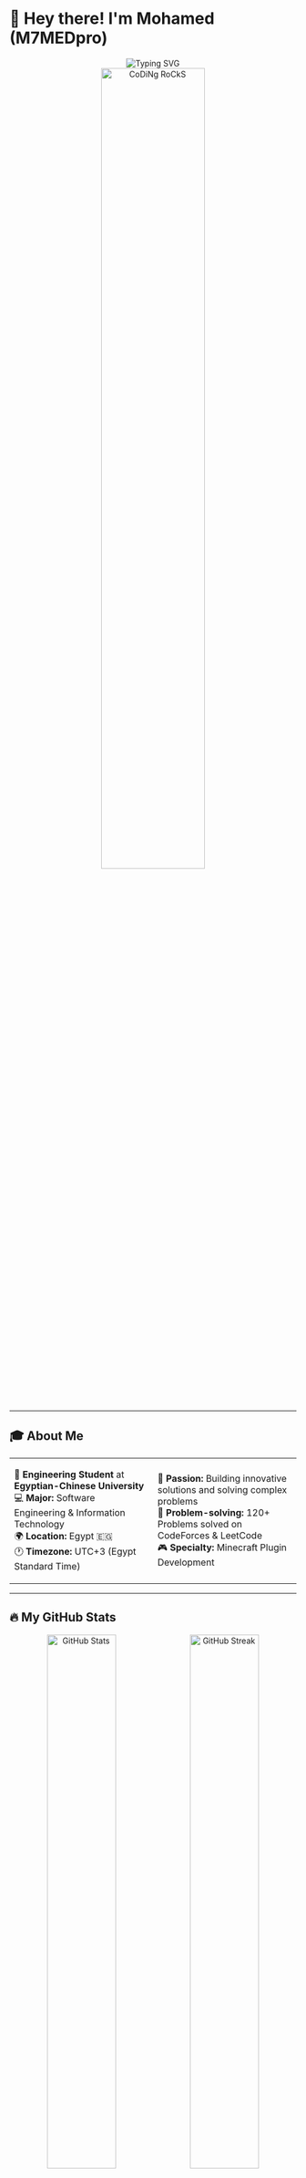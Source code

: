 # 👋 Hey there! I'm Mohamed (M7MEDpro)

<div align="center">
  <img src="https://readme-typing-svg.herokuapp.com?font=Fira+Code&size=30&duration=3000&pause=1000&color=00D9FF&background=00000000&center=true&vCenter=true&width=600&lines=Software+Engineering+Student;Problem+Solver+%26+Java+Developer;Arduino+%26+IoT+Enthusiast;Minecraft+Plugin+Developer;120%2B+Problems+Solved!" alt="Typing SVG" />
</div>

<div align="center">
  <img src="https://github.com/SP-XD/SP-XD/blob/main/images/dev-working_rounded.gif?raw=true" href="https://github.com/M7MEDpro" alt="CoDiNg RoCkS" width="60%"/>
</div>

---

## 🎓 About Me

<div align="center">
<table>
<tr>
<td width="50%">

🏫 **Engineering Student** at **Egyptian-Chinese University**  
💻 **Major:** Software Engineering & Information Technology  
🌍 **Location:** Egypt 🇪🇬  
🕐 **Timezone:** UTC+3 (Egypt Standard Time)

</td>
<td width="50%">

🎯 **Passion:** Building innovative solutions and solving complex problems  
🧩 **Problem-solving:** 120+ Problems solved on CodeForces & LeetCode  
🎮 **Specialty:** Minecraft Plugin Development  
</td>
</tr>
</table>
</div>

---

## 🔥 My GitHub Stats

<div align="center">
  <img width="49%" src="https://github-readme-stats.vercel.app/api?username=M7MEDpro&show_icons=true&theme=radical&hide_border=true&count_private=true" alt="GitHub Stats"/>
  <img width="49%" src="https://github-readme-streak-stats.herokuapp.com/?user=M7MEDpro&theme=radical&hide_border=true" alt="GitHub Streak"/>
</div>

<div align="center">
  <img width="60%" src="https://github-readme-stats.vercel.app/api/top-langs/?username=M7MEDpro&layout=compact&theme=radical&hide_border=true&langs_count=10" alt="Most Used Languages"/>
</div>

---

## 💻 Tech Stack & Tools

<div align="center">
<table>
<tr>
<td width="33%" align="center">

### 🚀 Programming
![Java](https://img.shields.io/badge/Java-ED8B00?style=for-the-badge&logo=openjdk&logoColor=white)  
![C++](https://img.shields.io/badge/C++-00599C?style=for-the-badge&logo=c%2B%2B&logoColor=white)  

</td>
<td width="33%" align="center">

### 🗄️ Databases
![MySQL](https://img.shields.io/badge/MySQL-005C84?style=for-the-badge&logo=mysql&logoColor=white)  
![SQLite](https://img.shields.io/badge/SQLite-07405E?style=for-the-badge&logo=sqlite&logoColor=white)  
![MongoDB](https://img.shields.io/badge/MongoDB-4EA94B?style=for-the-badge&logo=mongodb&logoColor=white)

</td>
<td width="33%" align="center">

### 🛠️ Tools & IDEs
![IntelliJ IDEA](https://img.shields.io/badge/IntelliJ_IDEA-000000?style=for-the-badge&logo=intellij-idea&logoColor=white)  
![VS Code](https://img.shields.io/badge/VS_Code-007ACC?style=for-the-badge&logo=visual-studio-code&logoColor=white)  
![Git](https://img.shields.io/badge/Git-F05032?style=for-the-badge&logo=git&logoColor=white)

</td>
</tr>
</table>
</div>

---

## 🎮 Minecraft Plugin Development Showcase

<div align="center">
  <img src="https://img.shields.io/badge/Spigot%20API-ED8106?style=for-the-badge&logo=minecraft&logoColor=white" alt="Spigot"/>
  <img src="https://img.shields.io/badge/Bukkit%20API-FFA500?style=for-the-badge&logo=minecraft&logoColor=white" alt="Bukkit"/>
  <img src="https://img.shields.io/badge/Paper%20API-4C9AFF?style=for-the-badge&logo=minecraft&logoColor=white" alt="Paper"/>
  <img src="https://img.shields.io/badge/BungeeCord-FF6B35?style=for-the-badge&logo=minecraft&logoColor=white" alt="BungeeCord"/>
</div>

<div align="center">
<table>
<tr>
<td width="50%" align="center">

### 🛠️ Plugin Types I Create
**🎯 Utility Plugins**  
Player management & server administration tools

**💰 Economy Systems**  
Shop plugins with database integration

**⚔️ Custom Items**  
Custom weapons, tools, and special items

**🧩 Unique Gameplay Systems**  
Innovative systems that enhance and transform the gameplay experience
</td>
<td width="50%" align="center">

### 💾 Technologies I Use
**📄 Configuration:** YAML, JSON, Properties  
**🗄️ Databases:** MySQL, SQLite integration  
**🔗 APIs:** Vault, WorldGuard, ProtocolLib  
**⚡ Features:** GUIs, Commands, Events  

**🚀 What I Build:**  
Custom server solutions with clean code  
and optimized performance

</td>
</tr>
</table>
</div>

---

## 🏆 Competitive Programming & Problem Solving

<div align="center">
<table>
<tr>
<td width="50%" align="center">

### 📊 Stats
<img src="https://img.shields.io/badge/Solved-120%2B-brightgreen?style=for-the-badge&logo=codeforces&logoColor=white" alt="Problems Solved"/>

**🎯 Focus Areas:**  
• Data Structures & Algorithms  
• Dynamic Programming  
• Problem-Solving Techniques  

</td>
<td width="50%" align="center">

### 🌐 Platforms
<img src="https://img.shields.io/badge/CodeForces-1F8ACB?style=for-the-badge&logo=codeforces&logoColor=white" alt="CodeForces"/>  
<img src="https://img.shields.io/badge/LeetCode-FFA116?style=for-the-badge&logo=leetcode&logoColor=white" alt="LeetCode"/>

**📈 Practice:**  
Daily problem-solving sessions  
Continuous learning & improvement

</td>
</tr>
</table>
</div>

---

## 📈 Contribution Graph

<div align="center">
  <img src="https://github-readme-activity-graph.vercel.app/graph?username=M7MEDpro&theme=redical&hide_border=true&bg_color=0D1117&color=00D9FF&line=00D9FF&point=FFFFFF" alt="Contribution Graph"/>
</div>

---

## 🔗 Connect With Me

<div align="center">
  <a href="https://github.com/M7MEDpro">
    <img src="https://img.shields.io/badge/GitHub-100000?style=for-the-badge&logo=github&logoColor=white" alt="GitHub"/>
  </a>
  <a href="mailto:bdwym2007@gmail.com.com">
    <img src="https://img.shields.io/badge/Email-D14836?style=for-the-badge&logo=gmail&logoColor=white" alt="Email"/>
  </a>
<a href="https://discord.com/users/m7med6265" target="_blank">
  <img src="https://img.shields.io/badge/Message%20me%20on-Discord-5865F2?style=for-the-badge&logo=discord&logoColor=white" alt="Discord"/>
</a>


</div>

---

<div align="center">
  <img src="https://komarev.com/ghpvc/?username=M7MEDpro&color=blueviolet&style=for-the-badge&label=Profile+Views" alt="Profile Views"/>
</div>

<div align="center">
  <img src="https://readme-typing-svg.herokuapp.com?font=Fira+Code&size=20&duration=3000&pause=1000&color=00D9FF&background=00000000&center=true&vCenter=true&width=600&lines=Thanks+for+visiting+my+profile!;Let's+build+something+amazing+together!;Happy+Coding!+%F0%9F%9A%80" alt="Thanks for visiting"/>
</div>

<div align="center">
  <img src="https://github.com/SP-XD/SP-XD/blob/main/images/dino_rounded.gif?raw=true" href="https://github.com/M7MEDpro" alt="Dino" width="40%"/>
</div>
